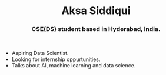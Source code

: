 ### <h1 align="center">Aksa Siddiqui</h1>
<!--<h3 align="center">I'm a passionate Flutter Developer based in Hyderabad, India.</h3>-->
<h3 align="center">CSE(DS) student based in Hyderabad, India.</h3>
<br />

<!--- I'm currently working as a Mobile App Developer at Lords TBI where I help startups with their product development.-->

- Aspiring Data Scientist.
- Looking for internship oppurtunities.
- Talks about AI, machine learning and data science.
